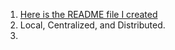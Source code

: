 1. [Here is the README file I created](../../README.md)  
2. Local, Centralized, and Distributed.
3. 
